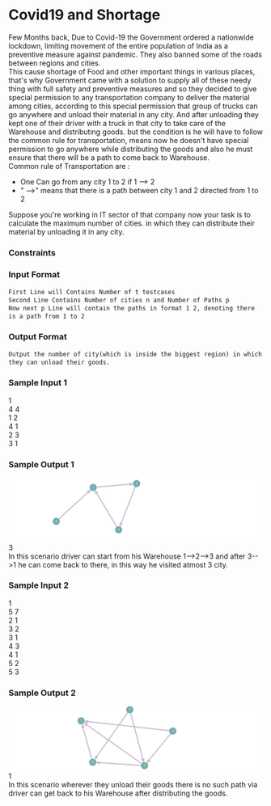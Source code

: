 # Covid19 and Shortage
Few Months back, Due to Covid-19 the Government ordered a nationwide lockdown, limiting movement of the entire population of India as a preventive measure against pandemic. They also banned some of the roads between regions and cities.<br/>
This cause shortage of Food and other important things in various places, that's why Government came with a solution to supply all of these needy thing with full safety and preventive measures and so they decided to give special permission to any transportation company to deliver the material among cities, according to this special permission that group of trucks can go anywhere and unload their material in any city. And after unloading they kept one of their driver with a truck in that city to take care of the Warehouse and distributing goods. but the condition is he will have to follow the common rule for transportation, means now he doesn't have special permission to go anywhere while distributing the goods and also he must ensure that there will be a path to come back to Warehouse.<br/>
 Common rule of Transportation are :<br/>
 - One Can go from any city 1 to 2 if 1 --> 2<br/>
 - " -->" means that there is a path between city 1 and 2 directed from 1 to 2<br/>

Suppose you're working in IT sector of that company now your task is to calculate the maximum number of cities. in which they can distribute their material by unloading it in any city. <br/>
 
### Constraints<br/>
### Input Format 
```
First Line will Contains Number of t testcases 
Second Line Contains Number of cities n and Number of Paths p
Now next p Line will contain the paths in format 1 2, denoting there is a path from 1 to 2 
```

### Output Format 
```
Output the number of city(which is inside the biggest region) in which they can unload their goods.
```

### Sample Input 1
1<br/>
4 4<br/>
1 2<br/>
4 1<br/>
2 3<br/>
3 1<br/>
### Sample Output 1
<img src = "1.png">
3 <br/>
In this scenario driver can start from his Warehouse 1-->2-->3 and after 3-->1 he can come back to there, in this way he visited atmost 3 city.<br/>

### Sample Input 2
1<br/>
5 7 <br/>
2 1<br/>
3 2<br/>
3 1<br/>
4 3<br/>
4 1<br/>
5 2<br/>
5 3<br/>

### Sample Output 2
<img src = "2.png">
1<br/>
In this scenario wherever they unload their goods there is no such path via driver can get back to his Warehouse after distributing the goods.




